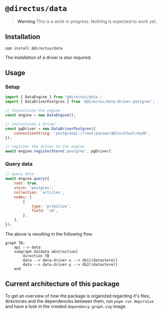 # `@directus/data`

> **Warning** This is a work in progress. Nothing is expected to work yet.

## Installation

```
npm install @directus/data
```

The installation of a driver is also required.

## Usage

### Setup

```js
import { DataEngine } from '@directus/data';
import { DataDriverPostgres } from '@directus/data-driver-postgres';

// Instantiate the engine
const engine = new DataEngine();

// Instantiate a driver
const pgDriver = new DataDriverPostgres({
	connectionString: 'postgresql://root:password@localhost/mydb',
});

// register the driver to the engine
await engine.registerStore('postgres', pgDriver);
```

### Query data

```js
// query data
await engine.query({
	root: true,
	store: 'postgres',
	collection: 'articles',
	nodes: [
		{
			type: 'primitive',
			field: 'id',
		},
	],
});
```

The above is resulting in the following flow.

```mermaid
graph TB;
    api --> data
	subgraph da[data abstraction]
		direction TB
		data --> data-driver-x --> db1[(datastore)]
		data --> data-driver-y --> db2[(datastore)]
	end
```

## Current architecture of this package

To get an overview of how the package is organized regarding it's files, directories and the dependencies between them,
run `pnpm run depcruise` and have a look in the created `dependency-graph.svg` image.
